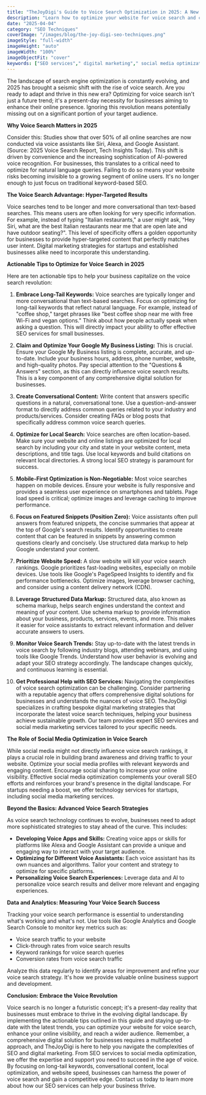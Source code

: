 ```yaml
---
title: "TheJoyDigi's Guide to Voice Search Optimization in 2025: A New Frontier for SEO"
description: "Learn how to optimize your website for voice search and capitalize on this growing trend. Discover the latest techniques for creating voice-friendly content and improving your visibility in voice search results, crucial for SEO services."
date: "2025-04-04"
category: "SEO Techniques"
coverImage: "/images/blog/the-joy-digi-seo-techniques.png"
imageStyle: "full-width"
imageHeight: "auto"
imageWidth: "100%"
imageObjectFit: "cover"
keywords: ["SEO services"," digital marketing"," social media optimization","SEO services for small businesses"," digital marketing strategies for startups"," social media marketing services"]
---
```


The landscape of search engine optimization is constantly evolving, and 2025 has brought a seismic shift with the rise of voice search. Are you ready to adapt and thrive in this new era? Optimizing for voice search isn't just a future trend; it's a present-day necessity for businesses aiming to enhance their online presence. Ignoring this revolution means potentially missing out on a significant portion of your target audience.

**Why Voice Search Matters in 2025**

Consider this: Studies show that over 50% of all online searches are now conducted via voice assistants like Siri, Alexa, and Google Assistant. (Source: 2025 Voice Search Report, Tech Insights Today). This shift is driven by convenience and the increasing sophistication of AI-powered voice recognition. For businesses, this translates to a critical need to optimize for natural language queries. Failing to do so means your website risks becoming invisible to a growing segment of online users. It's no longer enough to just focus on traditional keyword-based SEO.

**The Voice Search Advantage: Hyper-Targeted Results**

Voice searches tend to be longer and more conversational than text-based searches. This means users are often looking for very specific information. For example, instead of typing "Italian restaurants," a user might ask, "Hey Siri, what are the best Italian restaurants near me that are open late and have outdoor seating?". This level of specificity offers a golden opportunity for businesses to provide hyper-targeted content that perfectly matches user intent. Digital marketing strategies for startups and established businesses alike need to incorporate this understanding.

**Actionable Tips to Optimize for Voice Search in 2025**

Here are ten actionable tips to help your business capitalize on the voice search revolution:

1.  **Embrace Long-Tail Keywords:** Voice searches are typically longer and more conversational than text-based searches. Focus on optimizing for long-tail keywords that reflect natural language. For example, instead of "coffee shop," target phrases like "best coffee shop near me with free Wi-Fi and vegan options." Think about how people actually speak when asking a question. This will directly impact your ability to offer effective SEO services for small businesses.

2.  **Claim and Optimize Your Google My Business Listing:** This is crucial. Ensure your Google My Business listing is complete, accurate, and up-to-date. Include your business hours, address, phone number, website, and high-quality photos. Pay special attention to the "Questions & Answers" section, as this can directly influence voice search results. This is a key component of any comprehensive digital solution for businesses.

3.  **Create Conversational Content:** Write content that answers specific questions in a natural, conversational tone. Use a question-and-answer format to directly address common queries related to your industry and products/services. Consider creating FAQs or blog posts that specifically address common voice search queries.

4.  **Optimize for Local Search:** Voice searches are often location-based. Make sure your website and online listings are optimized for local search by including your city and state in your website content, meta descriptions, and title tags. Use local keywords and build citations on relevant local directories. A strong local SEO strategy is paramount for success.

5.  **Mobile-First Optimization is Non-Negotiable:** Most voice searches happen on mobile devices. Ensure your website is fully responsive and provides a seamless user experience on smartphones and tablets. Page load speed is critical; optimize images and leverage caching to improve performance.

6.  **Focus on Featured Snippets (Position Zero):** Voice assistants often pull answers from featured snippets, the concise summaries that appear at the top of Google's search results. Identify opportunities to create content that can be featured in snippets by answering common questions clearly and concisely. Use structured data markup to help Google understand your content.

7.  **Prioritize Website Speed:** A slow website will kill your voice search rankings. Google prioritizes fast-loading websites, especially on mobile devices. Use tools like Google's PageSpeed Insights to identify and fix performance bottlenecks. Optimize images, leverage browser caching, and consider using a content delivery network (CDN).

8.  **Leverage Structured Data Markup:** Structured data, also known as schema markup, helps search engines understand the context and meaning of your content. Use schema markup to provide information about your business, products, services, events, and more. This makes it easier for voice assistants to extract relevant information and deliver accurate answers to users.

9.  **Monitor Voice Search Trends:** Stay up-to-date with the latest trends in voice search by following industry blogs, attending webinars, and using tools like Google Trends. Understand how user behavior is evolving and adapt your SEO strategy accordingly. The landscape changes quickly, and continuous learning is essential.

10. **Get Professional Help with SEO Services:** Navigating the complexities of voice search optimization can be challenging. Consider partnering with a reputable agency that offers comprehensive digital solutions for businesses and understands the nuances of voice SEO. TheJoyDigi specializes in crafting bespoke digital marketing strategies that incorporate the latest voice search techniques, helping your business achieve sustainable growth. Our team provides expert SEO services and social media marketing services tailored to your specific needs.

**The Role of Social Media Optimization in Voice Search**

While social media might not directly influence voice search rankings, it plays a crucial role in building brand awareness and driving traffic to your website. Optimize your social media profiles with relevant keywords and engaging content. Encourage social sharing to increase your online visibility. Effective social media optimization complements your overall SEO efforts and reinforces your brand's presence in the digital landscape. For startups needing a boost, we offer technology services for startups, including social media marketing services.

**Beyond the Basics: Advanced Voice Search Strategies**

As voice search technology continues to evolve, businesses need to adopt more sophisticated strategies to stay ahead of the curve. This includes:

*   **Developing Voice Apps and Skills:** Creating voice apps or skills for platforms like Alexa and Google Assistant can provide a unique and engaging way to interact with your target audience.
*   **Optimizing for Different Voice Assistants:** Each voice assistant has its own nuances and algorithms. Tailor your content and strategy to optimize for specific platforms.
*   **Personalizing Voice Search Experiences:** Leverage data and AI to personalize voice search results and deliver more relevant and engaging experiences.

**Data and Analytics: Measuring Your Voice Search Success**

Tracking your voice search performance is essential to understanding what's working and what's not. Use tools like Google Analytics and Google Search Console to monitor key metrics such as:

*   Voice search traffic to your website
*   Click-through rates from voice search results
*   Keyword rankings for voice search queries
*   Conversion rates from voice search traffic

Analyze this data regularly to identify areas for improvement and refine your voice search strategy. It's how we provide valuable online business support and development.

**Conclusion: Embrace the Voice Revolution**

Voice search is no longer a futuristic concept; it's a present-day reality that businesses must embrace to thrive in the evolving digital landscape. By implementing the actionable tips outlined in this guide and staying up-to-date with the latest trends, you can optimize your website for voice search, enhance your online visibility, and reach a wider audience. Remember, a comprehensive digital solution for businesses requires a multifaceted approach, and TheJoyDigi is here to help you navigate the complexities of SEO and digital marketing. From SEO services to social media optimization, we offer the expertise and support you need to succeed in the age of voice. By focusing on long-tail keywords, conversational content, local optimization, and website speed, businesses can harness the power of voice search and gain a competitive edge. Contact us today to learn more about how our SEO services can help your business thrive.